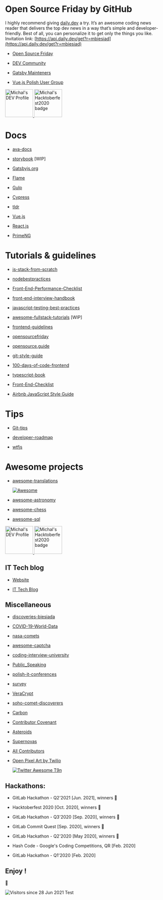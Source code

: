 # Open Source Friday by GitHub

I highly recommend giving [daily.dev](http://daily.dev) a try. It’s an awesome coding news reader that delivers the top dev news in a way that’s simple and developer-friendly. Best of all, you can personalize it to get only the things you like. Invitation link:
[https://api.daily.dev/get?r=mbiesiad](https://api.daily.dev/get?r=mbiesiad)

* [Open Source Friday](https://opensourcefriday.com/users/mbiesiad)

* [DEV Community](https://dev.to/mbiesiad)

* [Gatsby Mainteners](https://github.com/gatsbyjs)

* [Vue.js Polish User Group](https://github.com/vuejs-pl)

<a href="https://dev.to/mbiesiad">
  <img src="https://d2fltix0v2e0sb.cloudfront.net/dev-badge.svg" alt="Michal's DEV Profile" height="90" width="90">
  <img src="https://res.cloudinary.com/practicaldev/image/fetch/s--ipK3ZYfm--/c_limit,f_auto,fl_progressive,q_80,w_375/https://dev-to-uploads.s3.amazonaws.com/uploads/badge/badge_image/80/hacktoberfest2020-badge_2.png" alt="Michal's Hacktoberfest2020 badge" height="90" width="90">
</a>

# Docs

* [ava-docs](https://github.com/mbiesiad/ava-docs/blob/pl_PL/pl_PL/readme.md)

* [storybook](https://github.com/mbiesiad/storybook/tree/pl_PL) [WIP]

* [Gatsbyjs.org](https://github.com/mbiesiad/gatsby-pl)

* [Flame](https://github.com/mbiesiad/flame)

* [Gulp](https://github.com/mbiesiad/gulp)

* [Cypress](https://github.com/mbiesiad/cypress-documentation)

* [tldr](https://github.com/mbiesiad/tldr)

* [Vue.js](https://github.com/mbiesiad/pl.vuejs.org/tree/fixes)

* [React.js](https://github.com/mbiesiad/pl.reactjs.org)

* [PrimeNG](https://github.com/mbiesiad/primeng)

# Tutorials & guidelines

* [js-stack-from-scratch](https://github.com/mbiesiad/js-stack-from-scratch)

* [nodebestpractices](https://github.com/mbiesiad/nodebestpractices/blob/master/README.polish.md)

* [Front-End-Performance-Checklist](https://github.com/mbiesiad/Front-End-Performance-Checklist)

* [front-end-interview-handbook](https://github.com/mbiesiad/front-end-interview-handbook/blob/master/Translations/Polish/README.md)

* [javascript-testing-best-practices](https://github.com/mbiesiad/javascript-testing-best-practices/blob/master/readme-pl.md)

* [awesome-fullstack-tutorials](https://github.com/mbiesiad/awesome-fullstack-tutorials/tree/pl) [WIP]

* [frontend-guidelines](https://github.com/mbiesiad/frontend-guidelines)

* [opensourcefriday](https://github.com/mbiesiad/opensourcefriday/tree/pl)

* [opensource.guide](https://github.com/mbiesiad/opensource.guide/tree/pl)

* [git-style-guide](https://github.com/mbiesiad/git-style-guide)

* [100-days-of-code-frontend](https://github.com/mbiesiad/100-days-of-code-frontend)

* [typescript-book](https://github.com/mbiesiad/typescript-book)

* [Front-End-Checklist](https://github.com/mbiesiad/Front-End-Checklist)

* [Airbnb JavaScript Style Guide](https://github.com/mbiesiad/javascript)

# Tips

* [Git-tips](https://github.com/mbiesiad/tips)

* [developer-roadmap](https://github.com/mbiesiad/developer-roadmap/tree/master/translations/polish)

* [wtfjs](https://github.com/mbiesiad/wtfjs)

# Awesome projects

* [awesome-translations](https://github.com/mbiesiad/awesome-translations)

  [![Awesome](https://awesome.re/badge.svg)](https://awesome.re)

* [awesome-astronomy](https://github.com/mbiesiad/awesome-astronomy)

* [awesome-chess](https://github.com/mbiesiad/awesome-chess)

* [awesome-sql](https://github.com/mbiesiad/awesome-sql)

<a href="https://dev.to/mbiesiad">
  <img src="https://d2fltix0v2e0sb.cloudfront.net/dev-badge.svg" alt="Michal's DEV Profile" height="90" width="90">
  <img src="https://res.cloudinary.com/practicaldev/image/fetch/s--ipK3ZYfm--/c_limit,f_auto,fl_progressive,q_80,w_375/https://dev-to-uploads.s3.amazonaws.com/uploads/badge/badge_image/80/hacktoberfest2020-badge_2.png" alt="Michal's Hacktoberfest2020 badge" height="90" width="90">
</a>

## IT Tech blog

* [Website](https://biesiadamichal.wordpress.com/)

* [IT Tech Blog](https://c0dingp0int3r.design.blog/)

## Miscellaneous

* [discoveries-biesiada](https://github.com/mbiesiad/discoveries-biesiada)

* [COVID-19-World-Data](https://github.com/mbiesiad/COVID-19-World-Data)

* [nasa-comets](https://github.com/mbiesiad/nasa-comets)

* [awesome-captcha](https://github.com/mbiesiad/awesome-captcha)

* [coding-interview-university](https://github.com/mbiesiad/coding-interview-university)

* [Public_Speaking](https://github.com/mbiesiad/Public_Speaking)

* [polish-it-conferences](https://github.com/mbiesiad/polish-it-conferences)

* [survey](https://github.com/mbiesiad/survey)

* [VeraCrypt](https://github.com/mbiesiad/VeraCrypt)

* [soho-comet-discoverers](https://github.com/mbiesiad/soho-comet-discoverers)

* [Carbon](https://github.com/mbiesiad/carbon)

* [Contributor Covenant](https://github.com/mbiesiad/contributor_covenant)

* [Asteroids](https://github.com/mbiesiad/asteroids-biesiada)

* [Supernovas](https://github.com/mbiesiad/supernovas-biesiada)

* [All Contributors](https://github.com/all-contributors/all-contributors)

* [Open Pixel Art by Twilio](https://github.com/mbiesiad/open-pixel-art/tree/pl_PL)

  [![Twitter Awesome T9n](https://user-images.githubusercontent.com/18367606/124168019-dea85e80-daa4-11eb-9044-c3935a160e28.png)](https://twitter.com/awesome__re/status/1369324519387783176)

## Hackathons:

* GitLab Hackathon - Q2'2021 [Jun. 2021], winners :tada:

* Hacktoberfest 2020 [Oct. 2020], winners :tada:

* GitLab Hackathon - Q3'2020 [Sep. 2020], winners :tada:

* GitLab Commit Quest [Sep. 2020], winners :tada:

* GitLab Hackathon - Q2'2020 [May 2020], winners :tada:

* Hash Code - Google's Coding Competitions, QR [Feb. 2020]

* GitLab Hackathon - Q1'2020 [Feb. 2020]

## Enjoy !

:rocket:

![Visitors since 28 Jun 2021 Test](http://estruyf-github.azurewebsites.net/api/VisitorHit?user=mbiesiad&repo=mbiesiad&countColor=white&labelColor=white)
